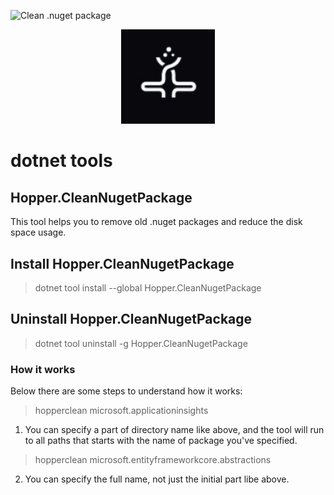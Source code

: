 ![Clean .nuget package]()

<p align="center">
  <img src="https://github.com/alextochetto/dotnet-tools/blob/main/src/Hopper.CleanNugetPackage/Images/icon.png?raw=true" width="150px" alt="SharpSenses" />
</p>
<p>

# dotnet tools

## Hopper.CleanNugetPackage

This tool helps you to remove old .nuget packages and reduce the disk space usage.

## Install Hopper.CleanNugetPackage

> dotnet tool install --global Hopper.CleanNugetPackage

## Uninstall Hopper.CleanNugetPackage

> dotnet tool uninstall -g Hopper.CleanNugetPackage

### How it works

Below there are some steps to understand how it works:

> hopperclean microsoft.applicationinsights

1. You can specify a part of directory name like above, and the tool will run to all paths that starts with the name of package you've specified.

> hopperclean microsoft.entityframeworkcore.abstractions

2. You can specify the full name, not just the initial part libe above.